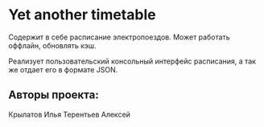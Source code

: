 # Yet another timetable
Содержит в себе расписание электропоездов.
Может работать оффлайн, обновлять кэш.

Реализует пользовательский консольный интерфейс расписания, а так же отдает его в формате JSON.

## Авторы проекта:

Крылатов Илья
Терентьев Алексей
